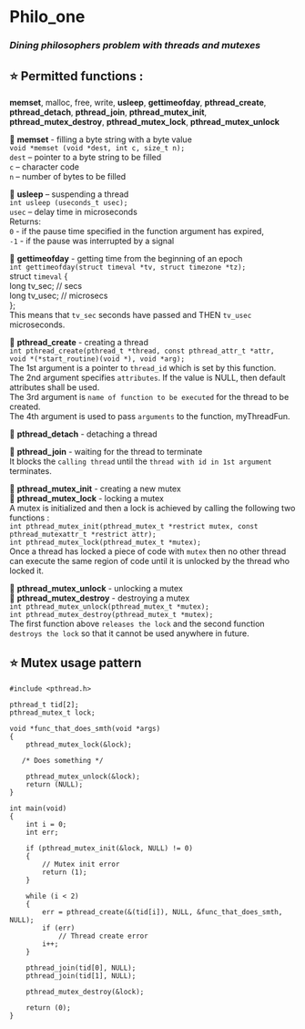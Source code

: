 # Philo_one
### _Dining philosophers problem with threads and mutexes_
## :star: Permitted functions :  
__memset__, malloc, free, write, __usleep__, __gettimeofday__, __pthread_create__, 
__pthread_detach__, __pthread_join__, __pthread_mutex_init__, __pthread_mutex_destroy__, 
__pthread_mutex_lock__, __pthread_mutex_unlock__

:round_pushpin:  __memset__ - filling a byte string with a byte value  
`void *memset (void *dest, int c, size_t n);`  
`dest` – pointer to a byte string to be filled  
`с` – character code  
`n` – number of bytes to be filled

:round_pushpin:  __usleep__ – suspending a thread  
`int usleep (useconds_t usec);`  
`usec` – delay time in microseconds  
Returns:  
`0` - if the pause time specified in the function argument has expired,  
`-1` - if the pause was interrupted by a signal  

:round_pushpin:  __gettimeofday__ - getting time from the beginning of an epoch  
`int gettimeofday(struct timeval *tv, struct timezone *tz);`  
struct   `timeval` {  
     long    tv_sec;         // secs  
     long    tv_usec;        // microsecs   
};  
This means that `tv_sec` seconds have passed and THEN `tv_usec` microseconds.

:round_pushpin:  __pthread_create__ - creating a thread  
`int pthread_create(pthread_t *thread, const pthread_attr_t *attr,  
void *(*start_routine)(void *), void *arg);`  
The 1st argument is a pointer to `thread_id` which is set by this function.  
The 2nd argument specifies `attributes`. If the value is NULL, then default attributes shall be used.  
The 3rd argument is `name of function to be executed` for the thread to be created.  
The 4th argument is used to pass `arguments` to the function, myThreadFun.

:round_pushpin:  __pthread_detach__ - detaching a thread  

:round_pushpin:  __pthread_join__ - waiting for the thread to terminate  
It blocks the `calling thread` until the `thread with id in 1st argument` terminates.  

:round_pushpin:  __pthread_mutex_init__ - creating a new mutex  
:round_pushpin:  __pthread_mutex_lock__ - locking a mutex    
A mutex is initialized and then a lock is achieved by calling the following two functions :  
`int pthread_mutex_init(pthread_mutex_t *restrict mutex, const pthread_mutexattr_t *restrict attr);`  
`int pthread_mutex_lock(pthread_mutex_t *mutex);`  
Once a thread has locked a piece of code with `mutex` then no other thread can execute the same region of code
until it is unlocked by the thread who locked it.

:round_pushpin:  __pthread_mutex_unlock__ - unlocking a mutex  
:round_pushpin:  __pthread_mutex_destroy__ - destroying a mutex  
`int pthread_mutex_unlock(pthread_mutex_t *mutex);`  
`int pthread_mutex_destroy(pthread_mutex_t *mutex);`  
The first function above `releases the lock` and the second function `destroys the lock` so that it cannot be used anywhere in future.

## :star: Mutex usage pattern

```
#include <pthread.h>

pthread_t tid[2];
pthread_mutex_t lock;

void *func_that_does_smth(void *args)
{
    pthread_mutex_lock(&lock);

   /* Does something */

    pthread_mutex_unlock(&lock);
    return (NULL);
}

int main(void)
{
    int i = 0;
    int err;

    if (pthread_mutex_init(&lock, NULL) != 0)
    {
        // Mutex init error
        return (1);
    }

    while (i < 2)
    {
        err = pthread_create(&(tid[i]), NULL, &func_that_does_smth, NULL);
        if (err)
            // Thread create error
        i++;
    }

    pthread_join(tid[0], NULL);
    pthread_join(tid[1], NULL);

    pthread_mutex_destroy(&lock);

    return (0);
}
```
